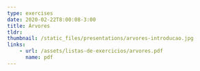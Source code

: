 ```yaml
---
type: exercises
date: 2020-02-22T8:00:08-3:00
title: Árvores
tldr: 
thumbnail: /static_files/presentations/arvores-introducao.jpg
links: 
    - url: /assets/listas-de-exercicios/arvores.pdf
      name: pdf
---
```

